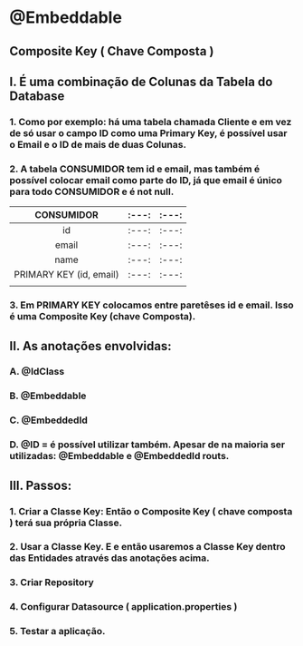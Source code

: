# @Embeddable
## Composite Key ( Chave Composta )
## I. É uma combinação de Colunas da Tabela do Database
### 1. Como por exemplo: há uma tabela chamada Cliente e em vez de só usar o campo ID como uma Primary Key, é possível usar o Email e o ID de mais de duas Colunas.
### 2. A tabela CONSUMIDOR tem id e email, mas também é possível colocar email como parte do ID, já que email é único para todo CONSUMIDOR e é not null.
|   CONSUMIDOR   | :---: | :---: |
|   :---:     |   :---:     | :---: |
|id  |  :---:| :---: |
|email |  :---:| :---: |
|name  |  :---:| :---: |
|PRIMARY KEY (id, email) |  :---:| :---: |
|   | |  |
### 3. Em PRIMARY KEY colocamos entre paretêses id e email. Isso é uma Composite Key (chave Composta).
## II. As anotações envolvidas:
### A. @IdClass
### B. @Embeddable
### C. @EmbeddedId
### D. @ID = é possível utilizar também. Apesar de na maioria ser utilizadas: @Embeddable e @EmbeddedId routs.
## III. Passos:
### 1. Criar a Classe Key: Então o Composite Key ( chave composta ) terá sua própria Classe.
### 2. Usar a Classe Key. E e então usaremos a Classe Key dentro das Entidades através das anotações acima.
### 3. Criar Repository
### 4. Configurar Datasource ( application.properties )
### 5. Testar a aplicação.
